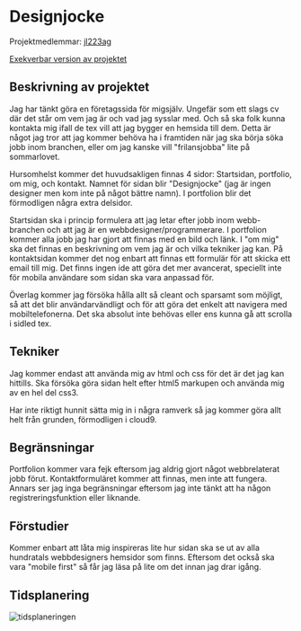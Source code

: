 # Designjocke
Projektmedlemmar: [jl223ag](https://github.com/jl223ag)

[Exekverbar version av projektet](https://github.com/jl223ag/ProjektskelettHT13/tree/gh-pages)

## Beskrivning av projektet

Jag har tänkt göra en företagssida för migsjälv. Ungefär som ett slags cv där det står om vem jag är och vad jag sysslar med. Och så ska folk kunna kontakta mig ifall de tex vill att jag bygger en hemsida till dem.
Detta är något jag tror att jag kommer behöva ha i framtiden när jag ska börja söka jobb inom branchen, eller om jag kanske vill "frilansjobba" lite på sommarlovet.

Hursomhelst kommer det huvudsakligen finnas 4 sidor: Startsidan, portfolio, om mig, och kontakt. Namnet för sidan blir
"Designjocke" (jag är ingen designer men kom inte på något bättre namn). I portfolion blir det förmodligen några extra delsidor.

Startsidan ska i princip formulera att jag letar efter jobb inom webb-branchen och att jag är en webbdesigner/programmerare.
I portfolion kommer alla jobb jag har gjort att finnas med en bild och länk. I "om mig" ska det finnas en beskrivning om vem jag är och
vilka tekniker jag kan. På kontaktsidan kommer det nog enbart att finnas ett formulär för att skicka ett email till mig.
Det finns ingen ide att göra det mer avancerat, speciellt inte för mobila användare som sidan ska vara anpassad för. 

Överlag kommer jag försöka hålla allt så cleant och sparsamt som möjligt, så att det blir användarvändligt och för att göra det enkelt att 
navigera med mobiltelefonerna. Det ska absolut inte behövas eller ens kunna gå att scrolla i sidled tex.

## Tekniker

Jag kommer endast att använda mig av html och css för det är det jag kan hittills. Ska försöka göra sidan helt efter
html5 markupen och använda mig av en hel del css3.

Har inte riktigt hunnit sätta mig in i några ramverk så jag kommer göra allt helt från grunden, förmodligen i cloud9.

## Begränsningar

Portfolion kommer vara fejk eftersom jag aldrig gjort något webbrelaterat jobb förut. Kontaktformuläret kommer att finnas, men inte att fungera. 
Annars ser jag inga begränsningar eftersom jag inte tänkt att ha någon registreringsfunktion eller liknande.

## Förstudier

Kommer enbart att låta mig inspireras lite hur sidan ska se ut av alla hundratals webbdesigners hemsidor som finns. Eftersom det också ska vara "mobile first" så får jag läsa på lite om det innan jag drar igång.

## Tidsplanering
<img src="sheet.png" alt="tidsplaneringen">
